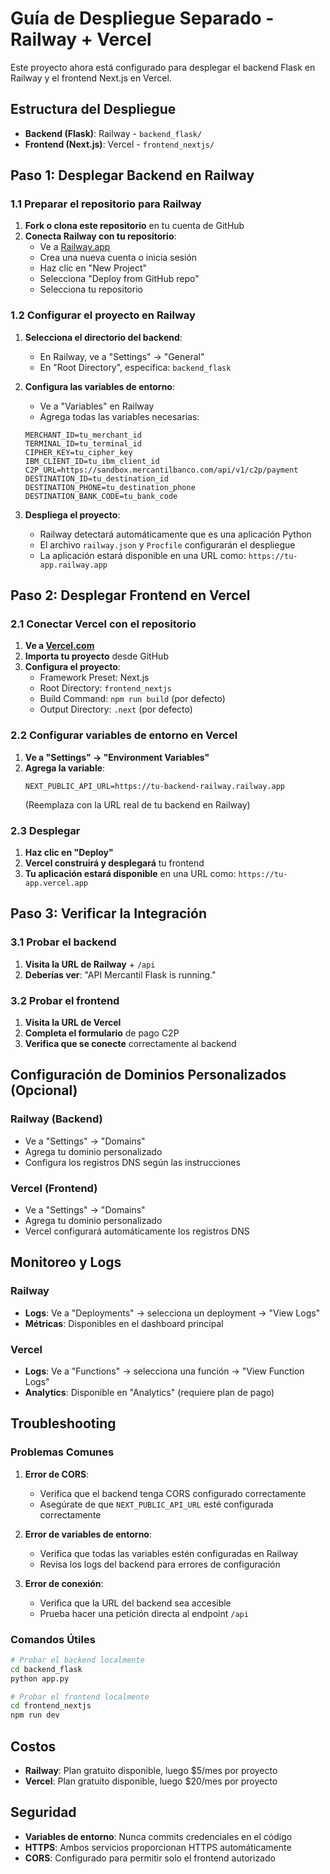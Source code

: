 # Guía de Despliegue Separado - Railway + Vercel

Este proyecto ahora está configurado para desplegar el backend Flask en Railway y el frontend Next.js en Vercel.

## Estructura del Despliegue

- **Backend (Flask)**: Railway - `backend_flask/`
- **Frontend (Next.js)**: Vercel - `frontend_nextjs/`

## Paso 1: Desplegar Backend en Railway

### 1.1 Preparar el repositorio para Railway

1. **Fork o clona este repositorio** en tu cuenta de GitHub
2. **Conecta Railway con tu repositorio**:
   - Ve a [Railway.app](https://railway.app)
   - Crea una nueva cuenta o inicia sesión
   - Haz clic en "New Project"
   - Selecciona "Deploy from GitHub repo"
   - Selecciona tu repositorio

### 1.2 Configurar el proyecto en Railway

1. **Selecciona el directorio del backend**:
   - En Railway, ve a "Settings" → "General"
   - En "Root Directory", especifica: `backend_flask`

2. **Configura las variables de entorno**:
   - Ve a "Variables" en Railway
   - Agrega todas las variables necesarias:
   ```
   MERCHANT_ID=tu_merchant_id
   TERMINAL_ID=tu_terminal_id
   CIPHER_KEY=tu_cipher_key
   IBM_CLIENT_ID=tu_ibm_client_id
   C2P_URL=https://sandbox.mercantilbanco.com/api/v1/c2p/payment
   DESTINATION_ID=tu_destination_id
   DESTINATION_PHONE=tu_destination_phone
   DESTINATION_BANK_CODE=tu_bank_code
   ```

3. **Despliega el proyecto**:
   - Railway detectará automáticamente que es una aplicación Python
   - El archivo `railway.json` y `Procfile` configurarán el despliegue
   - La aplicación estará disponible en una URL como: `https://tu-app.railway.app`

## Paso 2: Desplegar Frontend en Vercel

### 2.1 Conectar Vercel con el repositorio

1. **Ve a [Vercel.com](https://vercel.com)**
2. **Importa tu proyecto** desde GitHub
3. **Configura el proyecto**:
   - Framework Preset: Next.js
   - Root Directory: `frontend_nextjs`
   - Build Command: `npm run build` (por defecto)
   - Output Directory: `.next` (por defecto)

### 2.2 Configurar variables de entorno en Vercel

1. **Ve a "Settings" → "Environment Variables"**
2. **Agrega la variable**:
   ```
   NEXT_PUBLIC_API_URL=https://tu-backend-railway.railway.app
   ```
   (Reemplaza con la URL real de tu backend en Railway)

### 2.3 Desplegar

1. **Haz clic en "Deploy"**
2. **Vercel construirá y desplegará** tu frontend
3. **Tu aplicación estará disponible** en una URL como: `https://tu-app.vercel.app`

## Paso 3: Verificar la Integración

### 3.1 Probar el backend

1. **Visita la URL de Railway** + `/api`
2. **Deberías ver**: "API Mercantil Flask is running."

### 3.2 Probar el frontend

1. **Visita la URL de Vercel**
2. **Completa el formulario** de pago C2P
3. **Verifica que se conecte** correctamente al backend

## Configuración de Dominios Personalizados (Opcional)

### Railway (Backend)
- Ve a "Settings" → "Domains"
- Agrega tu dominio personalizado
- Configura los registros DNS según las instrucciones

### Vercel (Frontend)
- Ve a "Settings" → "Domains"
- Agrega tu dominio personalizado
- Vercel configurará automáticamente los registros DNS

## Monitoreo y Logs

### Railway
- **Logs**: Ve a "Deployments" → selecciona un deployment → "View Logs"
- **Métricas**: Disponibles en el dashboard principal

### Vercel
- **Logs**: Ve a "Functions" → selecciona una función → "View Function Logs"
- **Analytics**: Disponible en "Analytics" (requiere plan de pago)

## Troubleshooting

### Problemas Comunes

1. **Error de CORS**:
   - Verifica que el backend tenga CORS configurado correctamente
   - Asegúrate de que `NEXT_PUBLIC_API_URL` esté configurada correctamente

2. **Error de variables de entorno**:
   - Verifica que todas las variables estén configuradas en Railway
   - Revisa los logs del backend para errores de configuración

3. **Error de conexión**:
   - Verifica que la URL del backend sea accesible
   - Prueba hacer una petición directa al endpoint `/api`

### Comandos Útiles

```bash
# Probar el backend localmente
cd backend_flask
python app.py

# Probar el frontend localmente
cd frontend_nextjs
npm run dev
```

## Costos

- **Railway**: Plan gratuito disponible, luego $5/mes por proyecto
- **Vercel**: Plan gratuito disponible, luego $20/mes por proyecto

## Seguridad

- **Variables de entorno**: Nunca commits credenciales en el código
- **HTTPS**: Ambos servicios proporcionan HTTPS automáticamente
- **CORS**: Configurado para permitir solo el frontend autorizado
